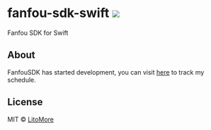 # fanfou-sdk-swift [![](https://img.shields.io/travis/LitoMore/fanfou-sdk-swift/master.svg)](https://travis-ci.org/LitoMore/fanfou-sdk-swift)

Fanfou SDK for Swift

## About

FanfouSDK has started development, you can visit [here](https://www.notion.so/litomore/d7da9e5e2e37425f950fa22058c622a7) to track my schedule.

## License

MIT © [LitoMore](https://github.com/LitoMore)
